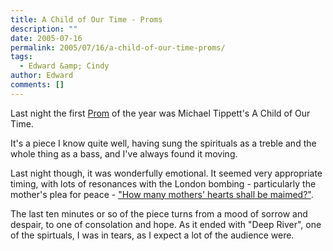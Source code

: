 ```yaml
---
title: A Child of Our Time - Proms
description: ""
date: 2005-07-16
permalink: 2005/07/16/a-child-of-our-time-proms/
tags:
  - Edward &amp; Cindy
author: Edward
comments: []
---
```


Last night the first [Prom][1] of the year was Michael Tippett\'s A
Child of Our Time.

It\'s a piece I know quite well, having sung the spirituals as a treble
and the whole thing as a bass, and I\'ve always found it moving.

Last night though, it was wonderfully emotional. It seemed very
appropriate timing, with lots of resonances with the London bombing -
particularly the mother\'s plea for peace - [\"How many mothers\' hearts
shall be maimed?\"][2].

The last ten minutes or so of the piece turns from a mood of sorrow and
despair, to one of consolation and hope. As it ended with \"Deep
River\", one of the spirtuals, I was in tears, as I expect a lot of the
audience were.



[1]: https://www.bbc.co.uk/proms/
[2]: https://news.bbc.co.uk/1/hi/uk/4671367.stm
